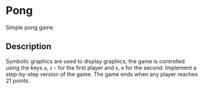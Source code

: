 # Pong

Simple pong game 

## Description

Symbolic graphics are used to display graphics, the game is controlled using the keys <code>a</code>, <code>z</code> - for the first player and <code>k</code>, <code>m</code> for the second. Implement a step-by-step version of the game.
The game ends when any player reaches 21 points.